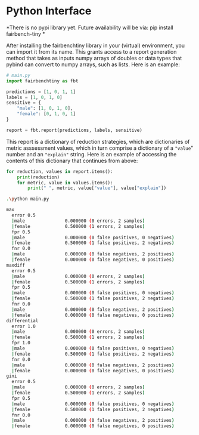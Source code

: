 # Python Interface

*There is no pypi library yet. Future availability will be via: pip install fairbench-tiny *

After installing the fairbenchtiny library in your (virtual) environment,
you can import it from its name. This grants access to a report generation
method that takes as inputs numpy arrays of doubles or data types that pybind can convert
to numpy arrays, such as lists. Here is an example:

```python
# main.py
import fairbenchtiny as fbt

predictions = [1, 0, 1, 1]
labels = [1, 0, 1, 0]
sensitive = {
    "male": [1, 0, 1, 0], 
    "female": [0, 1, 0, 1]
}

report = fbt.report(predictions, labels, sensitive)
```

This report is a dictionary of reduction strategies,
which are dictionaries of metric asssessment values,
which in turn comprise a dictionary of a `"value`" number
and an `"explain"` string. Here is an example of
accessing the contents of this dictionary that continues
from above:

```python
for reduction, values in report.items():
    print(reduction)
    for metric, value in values.items():
        print(" ", metric, value["value"], value["explain"])
```

```bash
.\python main.py

max
  error 0.5
  |male               0.000000 (0 errors, 2 samples)
  |female             0.500000 (1 errors, 2 samples)
  fpr 0.5
  |male               0.000000 (0 false positives, 0 negatives)
  |female             0.500000 (1 false positives, 2 negatives)
  fnr 0.0
  |male               0.000000 (0 false negatives, 2 positives)
  |female             0.000000 (0 false negatives, 0 positives)
maxdiff
  error 0.5
  |male               0.000000 (0 errors, 2 samples)
  |female             0.500000 (1 errors, 2 samples)
  fpr 0.5
  |male               0.000000 (0 false positives, 0 negatives)
  |female             0.500000 (1 false positives, 2 negatives)
  fnr 0.0
  |male               0.000000 (0 false negatives, 2 positives)
  |female             0.000000 (0 false negatives, 0 positives)
differential
  error 1.0
  |male               0.000000 (0 errors, 2 samples)
  |female             0.500000 (1 errors, 2 samples)
  fpr 1.0
  |male               0.000000 (0 false positives, 0 negatives)
  |female             0.500000 (1 false positives, 2 negatives)
  fnr 0.0
  |male               0.000000 (0 false negatives, 2 positives)
  |female             0.000000 (0 false negatives, 0 positives)
gini
  error 0.5
  |male               0.000000 (0 errors, 2 samples)
  |female             0.500000 (1 errors, 2 samples)
  fpr 0.5
  |male               0.000000 (0 false positives, 0 negatives)
  |female             0.500000 (1 false positives, 2 negatives)
  fnr 0.0
  |male               0.000000 (0 false negatives, 2 positives)
  |female             0.000000 (0 false negatives, 0 positives)
```